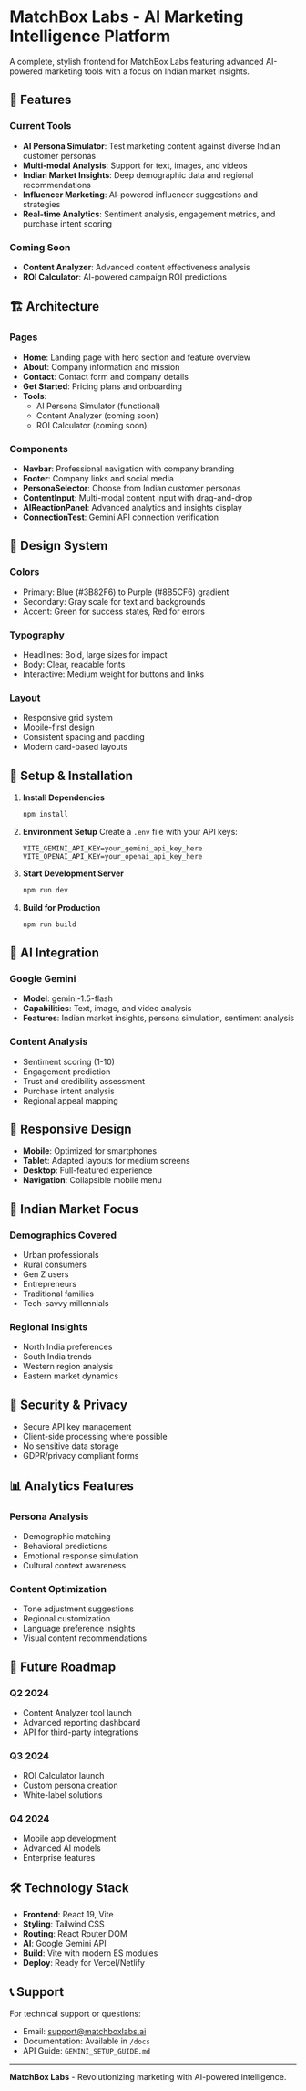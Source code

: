 # MatchBox Labs - AI Marketing Intelligence Platform

A complete, stylish frontend for MatchBox Labs featuring advanced AI-powered marketing tools with a focus on Indian market insights.

## 🚀 Features

### Current Tools
- **AI Persona Simulator**: Test marketing content against diverse Indian customer personas
- **Multi-modal Analysis**: Support for text, images, and videos
- **Indian Market Insights**: Deep demographic data and regional recommendations
- **Influencer Marketing**: AI-powered influencer suggestions and strategies
- **Real-time Analytics**: Sentiment analysis, engagement metrics, and purchase intent scoring

### Coming Soon
- **Content Analyzer**: Advanced content effectiveness analysis
- **ROI Calculator**: AI-powered campaign ROI predictions

## 🏗️ Architecture

### Pages
- **Home**: Landing page with hero section and feature overview
- **About**: Company information and mission
- **Contact**: Contact form and company details
- **Get Started**: Pricing plans and onboarding
- **Tools**:
  - AI Persona Simulator (functional)
  - Content Analyzer (coming soon)
  - ROI Calculator (coming soon)

### Components
- **Navbar**: Professional navigation with company branding
- **Footer**: Company links and social media
- **PersonaSelector**: Choose from Indian customer personas
- **ContentInput**: Multi-modal content input with drag-and-drop
- **AIReactionPanel**: Advanced analytics and insights display
- **ConnectionTest**: Gemini API connection verification

## 🎨 Design System

### Colors
- Primary: Blue (#3B82F6) to Purple (#8B5CF6) gradient
- Secondary: Gray scale for text and backgrounds
- Accent: Green for success states, Red for errors

### Typography
- Headlines: Bold, large sizes for impact
- Body: Clear, readable fonts
- Interactive: Medium weight for buttons and links

### Layout
- Responsive grid system
- Mobile-first design
- Consistent spacing and padding
- Modern card-based layouts

## 🔧 Setup & Installation

1. **Install Dependencies**
   ```bash
   npm install
   ```

2. **Environment Setup**
   Create a `.env` file with your API keys:
   ```
   VITE_GEMINI_API_KEY=your_gemini_api_key_here
   VITE_OPENAI_API_KEY=your_openai_api_key_here
   ```

3. **Start Development Server**
   ```bash
   npm run dev
   ```

4. **Build for Production**
   ```bash
   npm run build
   ```

## 🧠 AI Integration

### Google Gemini
- **Model**: gemini-1.5-flash
- **Capabilities**: Text, image, and video analysis
- **Features**: Indian market insights, persona simulation, sentiment analysis

### Content Analysis
- Sentiment scoring (1-10)
- Engagement prediction
- Trust and credibility assessment
- Purchase intent analysis
- Regional appeal mapping

## 📱 Responsive Design

- **Mobile**: Optimized for smartphones
- **Tablet**: Adapted layouts for medium screens
- **Desktop**: Full-featured experience
- **Navigation**: Collapsible mobile menu

## 🎯 Indian Market Focus

### Demographics Covered
- Urban professionals
- Rural consumers
- Gen Z users
- Entrepreneurs
- Traditional families
- Tech-savvy millennials

### Regional Insights
- North India preferences
- South India trends
- Western region analysis
- Eastern market dynamics

## 🔐 Security & Privacy

- Secure API key management
- Client-side processing where possible
- No sensitive data storage
- GDPR/privacy compliant forms

## 📊 Analytics Features

### Persona Analysis
- Demographic matching
- Behavioral predictions
- Emotional response simulation
- Cultural context awareness

### Content Optimization
- Tone adjustment suggestions
- Regional customization
- Language preference insights
- Visual content recommendations

## 🚀 Future Roadmap

### Q2 2024
- Content Analyzer tool launch
- Advanced reporting dashboard
- API for third-party integrations

### Q3 2024
- ROI Calculator launch
- Custom persona creation
- White-label solutions

### Q4 2024
- Mobile app development
- Advanced AI models
- Enterprise features

## 🛠️ Technology Stack

- **Frontend**: React 19, Vite
- **Styling**: Tailwind CSS
- **Routing**: React Router DOM
- **AI**: Google Gemini API
- **Build**: Vite with modern ES modules
- **Deploy**: Ready for Vercel/Netlify

## 📞 Support

For technical support or questions:
- Email: support@matchboxlabs.ai
- Documentation: Available in `/docs`
- API Guide: `GEMINI_SETUP_GUIDE.md`

---

**MatchBox Labs** - Revolutionizing marketing with AI-powered intelligence.
